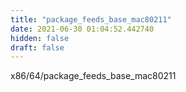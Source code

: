 ```yaml
---
title: "package_feeds_base_mac80211"
date: 2021-06-30 01:04:52.442740
hidden: false
draft: false
---
```


x86/64/package_feeds_base_mac80211

